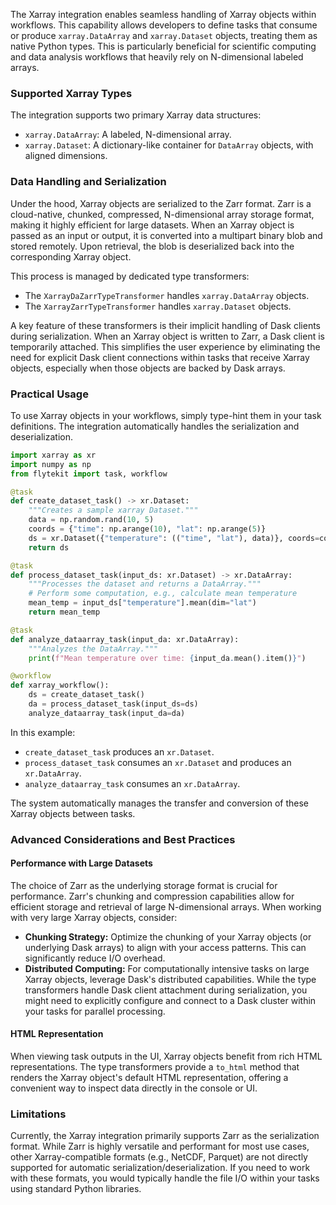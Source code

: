 
<!--
help_text: ''
key: summary_xarray_integration_6c43b805-2dfb-4e88-9524-35655aef5dd5
modules:
- flytekitplugins.xarray.xarray_transformers
questions_to_answer: []
type: summary

-->
The Xarray integration enables seamless handling of Xarray objects within workflows. This capability allows developers to define tasks that consume or produce `xarray.DataArray` and `xarray.Dataset` objects, treating them as native Python types. This is particularly beneficial for scientific computing and data analysis workflows that heavily rely on N-dimensional labeled arrays.

### Supported Xarray Types

The integration supports two primary Xarray data structures:

*   `xarray.DataArray`: A labeled, N-dimensional array.
*   `xarray.Dataset`: A dictionary-like container for `DataArray` objects, with aligned dimensions.

### Data Handling and Serialization

Under the hood, Xarray objects are serialized to the Zarr format. Zarr is a cloud-native, chunked, compressed, N-dimensional array storage format, making it highly efficient for large datasets. When an Xarray object is passed as an input or output, it is converted into a multipart binary blob and stored remotely. Upon retrieval, the blob is deserialized back into the corresponding Xarray object.

This process is managed by dedicated type transformers:

*   The `XarrayDaZarrTypeTransformer` handles `xarray.DataArray` objects.
*   The `XarrayZarrTypeTransformer` handles `xarray.Dataset` objects.

A key feature of these transformers is their implicit handling of Dask clients during serialization. When an Xarray object is written to Zarr, a Dask client is temporarily attached. This simplifies the user experience by eliminating the need for explicit Dask client connections within tasks that receive Xarray objects, especially when those objects are backed by Dask arrays.

### Practical Usage

To use Xarray objects in your workflows, simply type-hint them in your task definitions. The integration automatically handles the serialization and deserialization.

```python
import xarray as xr
import numpy as np
from flytekit import task, workflow

@task
def create_dataset_task() -> xr.Dataset:
    """Creates a sample xarray Dataset."""
    data = np.random.rand(10, 5)
    coords = {"time": np.arange(10), "lat": np.arange(5)}
    ds = xr.Dataset({"temperature": (("time", "lat"), data)}, coords=coords)
    return ds

@task
def process_dataset_task(input_ds: xr.Dataset) -> xr.DataArray:
    """Processes the dataset and returns a DataArray."""
    # Perform some computation, e.g., calculate mean temperature
    mean_temp = input_ds["temperature"].mean(dim="lat")
    return mean_temp

@task
def analyze_dataarray_task(input_da: xr.DataArray):
    """Analyzes the DataArray."""
    print(f"Mean temperature over time: {input_da.mean().item()}")

@workflow
def xarray_workflow():
    ds = create_dataset_task()
    da = process_dataset_task(input_ds=ds)
    analyze_dataarray_task(input_da=da)
```

In this example:

*   `create_dataset_task` produces an `xr.Dataset`.
*   `process_dataset_task` consumes an `xr.Dataset` and produces an `xr.DataArray`.
*   `analyze_dataarray_task` consumes an `xr.DataArray`.

The system automatically manages the transfer and conversion of these Xarray objects between tasks.

### Advanced Considerations and Best Practices

#### Performance with Large Datasets

The choice of Zarr as the underlying storage format is crucial for performance. Zarr's chunking and compression capabilities allow for efficient storage and retrieval of large N-dimensional arrays. When working with very large Xarray objects, consider:

*   **Chunking Strategy:** Optimize the chunking of your Xarray objects (or underlying Dask arrays) to align with your access patterns. This can significantly reduce I/O overhead.
*   **Distributed Computing:** For computationally intensive tasks on large Xarray objects, leverage Dask's distributed capabilities. While the type transformers handle Dask client attachment during serialization, you might need to explicitly configure and connect to a Dask cluster within your tasks for parallel processing.

#### HTML Representation

When viewing task outputs in the UI, Xarray objects benefit from rich HTML representations. The type transformers provide a `to_html` method that renders the Xarray object's default HTML representation, offering a convenient way to inspect data directly in the console or UI.

### Limitations

Currently, the Xarray integration primarily supports Zarr as the serialization format. While Zarr is highly versatile and performant for most use cases, other Xarray-compatible formats (e.g., NetCDF, Parquet) are not directly supported for automatic serialization/deserialization. If you need to work with these formats, you would typically handle the file I/O within your tasks using standard Python libraries.
<!--
key: summary_xarray_integration_6c43b805-2dfb-4e88-9524-35655aef5dd5
type: summary_end

-->
<!--
code_unit: flytekitplugins.xarray.examples.xarray_dataset_example
code_unit_type: class
help_text: ''
key: example_1c30e3bc-7c29-4a3a-9813-759654e743f8
type: example

-->